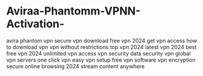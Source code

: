 # Aviraa-Phantomm-VPNN-Activation-
 avira phantom vpn secure vpn download free vpn 2024 get vpn access how to download vpn vpn without restrictions top vpn 2024 latest vpn 2024 best free vpn 2024 unlimited vpn access vpn security data security vpn global vpn servers one click vpn easy vpn setup free vpn software vpn encryption secure online browsing 2024 stream content anywhere
